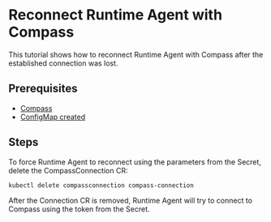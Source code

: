 # Reconnect Runtime Agent with Compass

This tutorial shows how to reconnect Runtime Agent with Compass after the established connection was lost.

## Prerequisites

- [Compass](https://github.com/kyma-incubator/compass)
- [ConfigMap created](ra-04-configure-runtime-agent-with-compass.md)

## Steps

To force Runtime Agent to reconnect using the parameters from the Secret, delete the CompassConnection CR:

```bash
kubectl delete compassconnection compass-connection
```

After the Connection CR is removed, Runtime Agent will try to connect to Compass using the token from the Secret.
